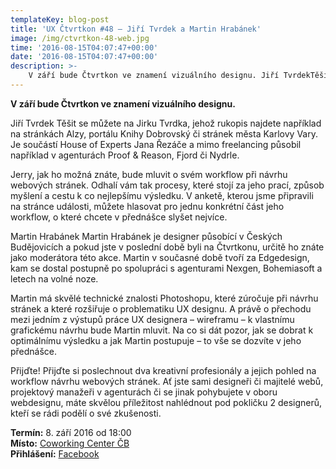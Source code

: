 ```yaml
---
templateKey: blog-post
title: 'UX Čtvrtkon #48 – Jiří Tvrdek a Martin Hrabánek'
image: /img/ctvrtkon-48-web.jpg
time: '2016-08-15T04:07:47+00:00'
date: '2016-08-15T04:07:47+00:00'
description: >-
    V září bude Čtvrtkon ve znamení vizuálního designu. Jiří TvrdekTěšit se můžete na Jirku Tvrdka, jehož rukopis najdete například na stránkách Alzy, portálu Knihy Dobrovský či stránek...
---
```

[](http://ctvrtkon.cz/wp-content/uploads/ctvrtkon-48-web.jpg)

**V září bude Čtvrtkon ve znamení vizuálního designu.**

Jiří Tvrdek Těšit se můžete na Jirku Tvrdka, jehož rukopis najdete například na stránkách Alzy, portálu Knihy Dobrovský či stránek města Karlovy Vary. Je součástí House of Experts Jana Řezáče a mimo freelancing působil například v agenturách Proof & Reason, Fjord či Nydrle.

Jerry, jak ho možná znáte, bude mluvit o svém workflow při návrhu webových stránek. Odhalí vám tak procesy, které stojí za jeho prací, způsob myšlení a cestu k co nejlepšímu výsledku. V anketě, kterou jsme připravili na stránce události, můžete hlasovat pro jednu konkrétní část jeho workflow, o které chcete v přednášce slyšet nejvíce.

Martin Hrabánek Martin Hrabánek je designer působící v Českých Budějovicích a pokud jste v poslední době byli na Čtvrtkonu, určitě ho znáte jako moderátora této akce. Martin v současné době tvoří za Edgedesign, kam se dostal postupně po spolupráci s agenturami Nexgen, Bohemiasoft a letech na volné noze.

Martin má skvělé technické znalosti Photoshopu, které zúročuje při návrhu stránek a které rozšiřuje o problematiku UX designu. A právě o přechodu mezi jedním z výstupů práce UX designera – wireframu – k vlastnímu grafickému návrhu bude Martin mluvit. Na co si dát pozor, jak se dobrat k optimálnímu výsledku a jak Martin postupuje – to vše se dozvíte v jeho přednášce.

Přijďte! Přijďte si poslechnout dva kreativní profesionály a jejich pohled na workflow návrhu webových stránek. Ať jste sami designeři či majitelé webů, projektový manažeři v agenturách či se jinak pohybujete v oboru webdesignu, máte skvělou příležitost nahlédnout pod pokličku 2 designerů, kteří se rádi podělí o své zkušenosti.

**Termín:** 8. září 2016 od 18:00  
**Místo:** [Coworking Center ČB](http://www.coworkingcb.cz/)  
**Přihlášení:** [Facebook](https://www.facebook.com/events/726170587521489/)